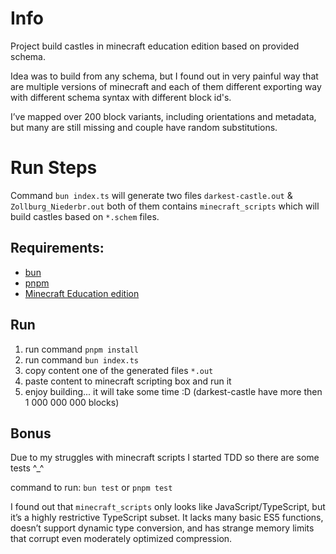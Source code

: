 # Info

Project build castles in minecraft education edition based on provided schema.

Idea was to build from any schema, but I found out in very painful way that are multiple versions of minecraft and each of them different exporting way with different schema syntax with different block id's.

I’ve mapped over 200 block variants, including orientations and metadata, but many are still missing and couple have random substitutions.

# Run Steps

Command `bun index.ts` will generate two files `darkest-castle.out` & `Zollburg_Niederbr.out` both of them contains `minecraft_scripts` which will build castles based on `*.schem` files.

## Requirements:
  - [bun](https://bun.sh/)
  - [pnpm](https://pnpm.io/)
  - [Minecraft Education edition](https://education.minecraft.net/en-us/get-started/download)

## Run

1. run command `pnpm install`
2. run command `bun index.ts`
3. copy content one of the generated files `*.out`
4. paste content to minecraft scripting box and run it
5. enjoy building... it will take some time :D (darkest-castle have more then 1 000 000 000 blocks)

## Bonus

Due to my struggles with minecraft scripts I started TDD so there are some tests ^_^

command to run: `bun test` or `pnpm test`

I found out that `minecraft_scripts` only looks like JavaScript/TypeScript, but it’s a highly restrictive TypeScript subset.
It lacks many basic ES5 functions, doesn’t support dynamic type conversion, and has strange memory limits that corrupt even moderately optimized compression.

